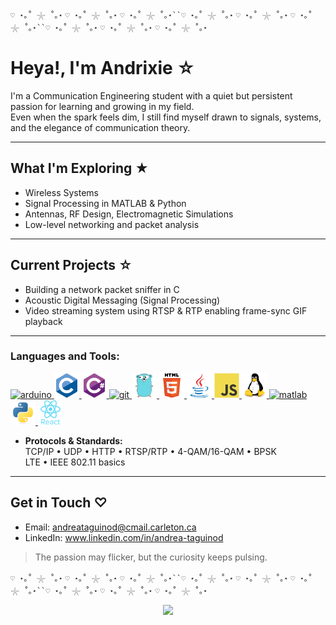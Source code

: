 
`♡ ⋆｡˚ 𓇼 ˚｡⋆` `♡ ⋆｡˚ 𓇼 ˚｡⋆` `♡ ⋆｡˚ 𓇼 ˚｡⋆``♡ ⋆｡˚ 𓇼 ˚｡⋆` `♡ ⋆｡˚ 𓇼 ˚｡⋆` `♡ ⋆｡˚ 𓇼 ˚｡⋆``♡ ⋆｡˚ 𓇼 ˚｡⋆` `♡ ⋆｡˚ 𓇼 ˚｡⋆` `♡ ⋆｡˚ 𓇼 ˚｡⋆`

# Heya!, I'm Andrixie ☆

I'm a Communication Engineering student with a quiet but persistent passion for learning and growing in my field.  
Even when the spark feels dim, I still find myself drawn to signals, systems, and the elegance of communication theory.

---

## What I'm Exploring ★

- Wireless Systems  
- Signal Processing in MATLAB & Python  
- Antennas, RF Design, Electromagnetic Simulations   
- Low-level networking and packet analysis

---

## Current Projects ☆

- Building a network packet sniffer in C  
- Acoustic Digital Messaging (Signal Processing)
- Video streaming system using RTSP & RTP enabling frame-sync GIF playback

---

<h3 align="left">Languages and Tools:</h3>
<p align="left"> <a href="https://www.arduino.cc/" target="_blank" rel="noreferrer"> <img src="https://cdn.worldvectorlogo.com/logos/arduino-1.svg" alt="arduino" width="40" height="40"/> </a> <a href="https://www.cprogramming.com/" target="_blank" rel="noreferrer"> <img src="https://raw.githubusercontent.com/devicons/devicon/master/icons/c/c-original.svg" alt="c" width="40" height="40"/> </a> <a href="https://www.w3schools.com/cs/" target="_blank" rel="noreferrer"> <img src="https://raw.githubusercontent.com/devicons/devicon/master/icons/csharp/csharp-original.svg" alt="csharp" width="40" height="40"/> </a> <a href="https://git-scm.com/" target="_blank" rel="noreferrer"> <img src="https://www.vectorlogo.zone/logos/git-scm/git-scm-icon.svg" alt="git" width="40" height="40"/> </a> <a href="https://golang.org" target="_blank" rel="noreferrer"> <img src="https://raw.githubusercontent.com/devicons/devicon/master/icons/go/go-original.svg" alt="go" width="40" height="40"/> </a> <a href="https://www.w3.org/html/" target="_blank" rel="noreferrer"> <img src="https://raw.githubusercontent.com/devicons/devicon/master/icons/html5/html5-original-wordmark.svg" alt="html5" width="40" height="40"/> </a> <a href="https://www.java.com" target="_blank" rel="noreferrer"> <img src="https://raw.githubusercontent.com/devicons/devicon/master/icons/java/java-original.svg" alt="java" width="40" height="40"/> </a> <a href="https://developer.mozilla.org/en-US/docs/Web/JavaScript" target="_blank" rel="noreferrer"> <img src="https://raw.githubusercontent.com/devicons/devicon/master/icons/javascript/javascript-original.svg" alt="javascript" width="40" height="40"/> </a> <a href="https://www.linux.org/" target="_blank" rel="noreferrer"> <img src="https://raw.githubusercontent.com/devicons/devicon/master/icons/linux/linux-original.svg" alt="linux" width="40" height="40"/> </a> <a href="https://www.mathworks.com/" target="_blank" rel="noreferrer"> <img src="https://upload.wikimedia.org/wikipedia/commons/2/21/Matlab_Logo.png" alt="matlab" width="40" height="40"/> </a> <a href="https://www.python.org" target="_blank" rel="noreferrer"> <img src="https://raw.githubusercontent.com/devicons/devicon/master/icons/python/python-original.svg" alt="python" width="40" height="40"/> </a> <a href="https://reactjs.org/" target="_blank" rel="noreferrer"> <img src="https://raw.githubusercontent.com/devicons/devicon/master/icons/react/react-original-wordmark.svg" alt="react" width="40" height="40"/> </a> </p>



- **Protocols & Standards:**  
  TCP/IP • UDP • HTTP • RTSP/RTP • 4-QAM/16-QAM • BPSK  
  LTE • IEEE 802.11 basics
  
---

## Get in Touch ♡

- Email: andreataguinod@cmail.carleton.ca  
- LinkedIn: www.linkedin.com/in/andrea-taguinod

> The passion may flicker, but the curiosity keeps pulsing.


`♡ ⋆｡˚ 𓇼 ˚｡⋆` `♡ ⋆｡˚ 𓇼 ˚｡⋆` `♡ ⋆｡˚ 𓇼 ˚｡⋆``♡ ⋆｡˚ 𓇼 ˚｡⋆` `♡ ⋆｡˚ 𓇼 ˚｡⋆` `♡ ⋆｡˚ 𓇼 ˚｡⋆``♡ ⋆｡˚ 𓇼 ˚｡⋆` `♡ ⋆｡˚ 𓇼 ˚｡⋆` `♡ ⋆｡˚ 𓇼 ˚｡⋆`

<div align="center">
  <img src="https://img1.picmix.com/output/stamp/normal/4/1/5/8/2118514_42ea2.gif" width="300"/>
</div>




